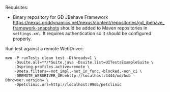 Requisites:
- Binary repository for GD JBehave Framework 
  https://nexus.griddynamics.net/nexus/content/repositories/gd_jbehave_framework-snapshots
  should be added to Maven repositories in `settings.xml`.
  It requires authentication so it should be configured properly.

Run test against a remote WebDriver:

    mvn -P runTests clean test -Dthreads=1 \
        -Dsuite.all=**/*Suite.java -Dsuite.list=UITestsExampleSuite \
        -Dspring.profiles.active=remote \
        -Dmeta.filters=-not_impl,-not_in_func,-blocked,-non_ci \
        -DREMOTE_WEBDRIVER_URL=http://localhost:4444/wd/hub -Dbrowser.version= \
        -Dpetclinic.url=http://localhost:9966/petclinic

